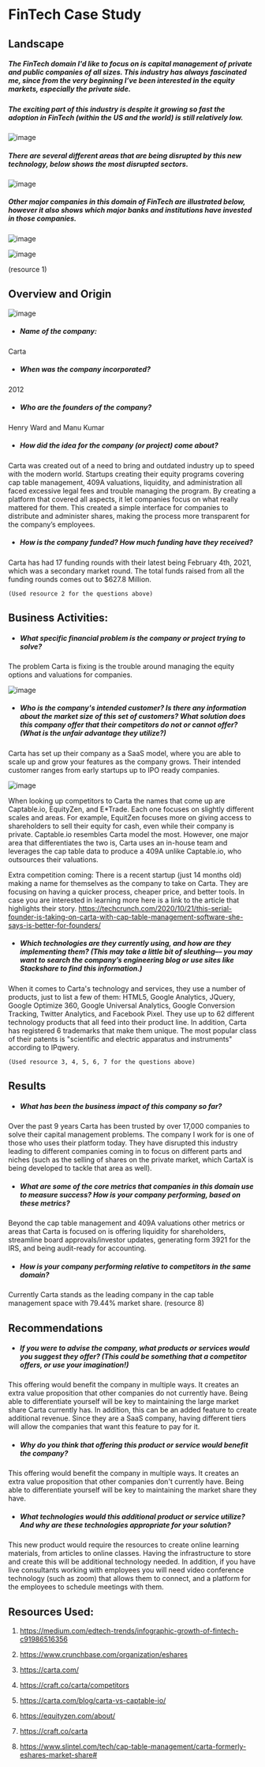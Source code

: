 # FinTech Case Study 

## Landscape

##### The FinTech domain I'd like to focus on is capital management of private and public companies of all sizes. This industry has always fascinated me, since from the very beginning I’ve been interested in the equity markets, especially the private side. 

##### The exciting part of this industry is despite it growing so fast the adoption in FinTech (within the US and the world) is still relatively low.

![image](https://user-images.githubusercontent.com/82072236/115124100-4e627f00-9f75-11eb-9d1a-2a059b79af63.png)

##### There are several different areas that are being disrupted by this new technology, below shows the most disrupted sectors.

![image](https://user-images.githubusercontent.com/82072236/115124124-718d2e80-9f75-11eb-92fb-4dcb9b15047c.png)

##### Other major companies in this domain of FinTech are illustrated below, however it also shows which major banks and institutions have invested in those companies. 

![image](https://user-images.githubusercontent.com/82072236/115124134-794cd300-9f75-11eb-9fb4-04d77c57b2a8.png)

![image](https://user-images.githubusercontent.com/82072236/115124138-7f42b400-9f75-11eb-8699-a8cbe96280a3.png)

(resource 1) 

## Overview and Origin

![image](https://user-images.githubusercontent.com/82072236/115124145-92558400-9f75-11eb-904f-752b5570a45a.png)

* ##### Name of the company: 
Carta  

* ##### When was the company incorporated? 
2012 

* ##### Who are the founders of the company? 
Henry Ward and Manu Kumar 

* ##### How did the idea for the company (or project) come about? 
Carta was created out of a need to bring and outdated industry up to speed with the modern world. Startups creating their equity programs covering cap table management, 409A valuations, liquidity, and administration all faced excessive legal fees and trouble managing the program. By creating a platform that covered all aspects, it let companies focus on what really mattered for them. This created a simple interface for companies to distribute and administer shares, making the process more transparent for the company’s employees. 

* ##### How is the company funded? How much funding have they received? 
Carta has had 17 funding rounds with their latest being February 4th, 2021, which was a secondary market round. The total funds raised from all the funding rounds comes out to $627.8 Million.


    (Used resource 2 for the questions above)

## Business Activities:

* ##### What specific financial problem is the company or project trying to solve? 
The problem Carta is fixing is the trouble around managing the equity options and valuations for companies. 

![image](https://user-images.githubusercontent.com/82072236/115124152-a4cfbd80-9f75-11eb-9914-7d898751c9af.png)

* ##### Who is the company's intended customer? Is there any information about the market size of this set of customers? What solution does this company offer that their competitors do not or cannot offer? (What is the unfair advantage they utilize?)
Carta has set up their company as a SaaS model, where you are able to scale up and grow your features as the company grows. Their intended customer ranges from early startups up to IPO ready companies.

![image](https://user-images.githubusercontent.com/82072236/115124162-adc08f00-9f75-11eb-9a42-938f2e060ef2.png)

When looking up competitors to Carta the names that come up are Captable.io, EquityZen, and E*Trade. Each one focuses on slightly different scales and areas. For example, EquitZen focuses more on giving access to shareholders to sell their equity for cash, even while their company is private. Captable.io resembles Carta model the most. However, one major area that differentiates the two is, Carta uses an in-house team and leverages the cap table data to produce a 409A unlike Captable.io, who outsources their valuations.

Extra competition coming: There is a recent startup (just 14 months old) making a name for themselves as the company to take on Carta. They are focusing on having a quicker process, cheaper price, and better tools. In case you are interested in learning more here is a link to the article that highlights their story. https://techcrunch.com/2020/10/21/this-serial-founder-is-taking-on-carta-with-cap-table-management-software-she-says-is-better-for-founders/

* ##### Which technologies are they currently using, and how are they implementing them? (This may take a little bit of sleuthing–– you may want to search the company’s engineering blog or use sites like Stackshare to find this information.)
When it comes to Carta's technology and services, they use a number of products, just to list a few of them: HTML5, Google Analytics, JQuery, Google Optimize 360, Google Universal Analytics, Google Conversion Tracking, Twitter Analytics, and Facebook Pixel. They use up to 62 different technology products that all feed into their product line. 
In addition, Carta has registered 6 trademarks that make them unique. The most popular class of their patents is "scientific and electric apparatus and instruments" according to IPqwery.

    (Used resource 3, 4, 5, 6, 7 for the questions above)

## Results

* ##### What has been the business impact of this company so far?
Over the past 9 years Carta has been trusted by over 17,000 companies to solve their capital management problems. The company I work for is one of those who uses their platform today. They have disrupted this industry leading to different companies coming in to focus on different parts and niches (such as the selling of shares on the private market, which CartaX is being developed to tackle that area as well).

* ##### What are some of the core metrics that companies in this domain use to measure success? How is your company performing, based on these metrics?
Beyond the cap table management and 409A valuations other metrics or areas that Carta is focused on is offering liquidity for shareholders, streamline board approvals/investor updates, generating form 3921 for the IRS, and being audit-ready for accounting. 

* ##### How is your company performing relative to competitors in the same domain?
Currently Carta stands as the leading company in the cap table management space with 79.44% market share. (resource 8) 

## Recommendations

* ##### If you were to advise the company, what products or services would you suggest they offer? (This could be something that a competitor offers, or use your imagination!)
This offering would benefit the company in multiple ways. It creates an extra value proposition that other companies do not currently have. Being able to differentiate yourself will be key to maintaining the large market share Carta currently has. In addition, this can be an added feature to create additional revenue. Since they are a SaaS company, having different tiers will allow the companies that want this feature to pay for it. 

* ##### Why do you think that offering this product or service would benefit the company?
This offering would benefit the company in multiple ways. It creates an extra value proposition that other companies don't currently have. Being able to differentiate yourself will be key to maintaining the market share they have. 

* ##### What technologies would this additional product or service utilize? And why are these technologies appropriate for your solution?
This new product would require the resources to create online learning materials, from articles to online classes. Having the infrastructure to store and create this will be additional technology needed. In addition, if you have live consultants working with employees you will need video conference technology (such as zoom) that allows them to connect, and a platform for the employees to schedule meetings with them. 


## Resources Used:
1) https://medium.com/edtech-trends/infographic-growth-of-fintech-c91986516356

2) https://www.crunchbase.com/organization/eshares

3) https://carta.com/ 

4) https://craft.co/carta/competitors

5) https://carta.com/blog/carta-vs-captable-io/

6) https://equityzen.com/about/

7) https://craft.co/carta

8) https://www.slintel.com/tech/cap-table-management/carta-formerly-eshares-market-share# 
